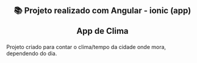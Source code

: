 

<h2 align="center"> 
  📚 Projeto realizado com Angular - ionic (app)
  <p> App de Clima </p>
</h2>

<p>Projeto criado para contar o clima/tempo da cidade onde mora, dependendo do dia.</p>

